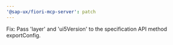 ```yaml
---
'@sap-ux/fiori-mcp-server': patch
---
```


Fix: Pass 'layer' and 'ui5Version' to the specification API method exportConfig.
